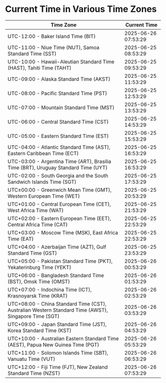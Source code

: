 # Current Time in Various Time Zones

| Time Zone | Current Time |
|-----------|--------------|
| UTC-12:00 - Baker Island Time (BIT) | 2025-06-26 07:53:29 |
| UTC-11:00 - Niue Time (NUT), Samoa Standard Time (SST) | 2025-06-25 08:53:29 |
| UTC-10:00 - Hawaii-Aleutian Standard Time (HAST), Tahiti Time (TAHT) | 2025-06-25 09:53:29 |
| UTC-09:00 - Alaska Standard Time (AKST) | 2025-06-25 11:53:29 |
| UTC-08:00 - Pacific Standard Time (PST) | 2025-06-25 12:53:29 |
| UTC-07:00 - Mountain Standard Time (MST) | 2025-06-25 13:53:29 |
| UTC-06:00 - Central Standard Time (CST) | 2025-06-25 14:53:29 |
| UTC-05:00 - Eastern Standard Time (EST) | 2025-06-25 15:53:29 |
| UTC-04:00 - Atlantic Standard Time (AST), Eastern Caribbean Time (ECT) | 2025-06-25 16:53:29 |
| UTC-03:00 - Argentina Time (ART), Brasília Time (BRT), Uruguay Standard Time (UYT) | 2025-06-25 16:53:29 |
| UTC-02:00 - South Georgia and the South Sandwich Islands Time (SGT) | 2025-06-25 17:53:29 |
| UTC±00:00 - Greenwich Mean Time (GMT), Western European Time (WET) | 2025-06-25 20:53:29 |
| UTC+01:00 - Central European Time (CET), West Africa Time (WAT) | 2025-06-25 21:53:29 |
| UTC+02:00 - Eastern European Time (EET), Central Africa Time (CAT) | 2025-06-25 22:53:29 |
| UTC+03:00 - Moscow Time (MSK), East Africa Time (EAT) | 2025-06-25 22:53:29 |
| UTC+04:00 - Azerbaijan Time (AZT), Gulf Standard Time (GST) | 2025-06-25 23:53:29 |
| UTC+05:00 - Pakistan Standard Time (PKT), Yekaterinburg Time (YEKT) | 2025-06-26 00:53:29 |
| UTC+06:00 - Bangladesh Standard Time (BST), Omsk Time (OMST) | 2025-06-26 01:53:29 |
| UTC+07:00 - Indochina Time (ICT), Krasnoyarsk Time (KRAT) | 2025-06-26 02:53:29 |
| UTC+08:00 - China Standard Time (CST), Australian Western Standard Time (AWST), Singapore Time (SGT) | 2025-06-26 03:53:29 |
| UTC+09:00 - Japan Standard Time (JST), Korea Standard Time (KST) | 2025-06-26 04:53:29 |
| UTC+10:00 - Australian Eastern Standard Time (AEST), Papua New Guinea Time (PGT) | 2025-06-26 05:53:29 |
| UTC+11:00 - Solomon Islands Time (SBT), Vanuatu Time (VUT) | 2025-06-26 06:53:29 |
| UTC+12:00 - Fiji Time (FJT), New Zealand Standard Time (NZST) | 2025-06-26 07:53:29 |
